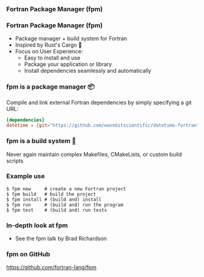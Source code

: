 <section>

### Fortran Package Manager (fpm)
</section>

<section>

### Fortran Package Manager (fpm)

* Package manager + build system for Fortran
* Inspired by Rust's Cargo 🦀
* Focus on User Experience:
  - Easy to install and use
  - Package your application or library
  - Install dependencies seamlessly and automatically
</section>


<section>

### fpm is a package manager 📦 

Compile and link external Fortran dependencies by simply specifying a git URL:

```toml
[dependencies]
datetime = {git="https://github.com/wavebitscientific/datetime-fortran"}
```
</section>


<section>

### fpm is a build system 🔨

Never again maintain complex Makefiles, CMakeLists, or custom build scripts
</section>


<section>

### Example use

```shell
$ fpm new     # create a new Fortran project
$ fpm build   # build the project
$ fpm install # (build and) install
$ fpm run     # (build and) run the program
$ fpm test    # (build and) run tests
```
</section>


<section>

### In-depth look at fpm

* See the fpm talk by Brad Richardson
</section>


<section>

### fpm on GitHub

https://github.com/fortran-lang/fpm
</section>
